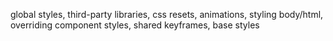 global styles, third-party libraries, css resets, animations, styling body/html, overriding component styles, shared keyframes, base styles